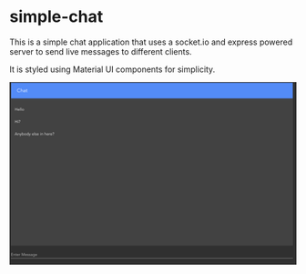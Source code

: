 # simple-chat
This is a simple chat application that uses a socket.io and express powered server to send live messages to different clients.

It is styled using Material UI components for simplicity.

![Chat](/src/assets/chat.png)
